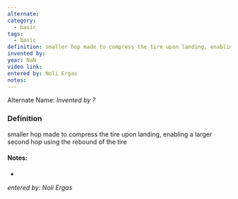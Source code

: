 ```yaml
---
alternate: 
category:
  - basic
tags:
  - basic
definition: smaller hop made to compress the tire upon landing, enabling a larger second hop using the rebound of the tire
invented by: 
year: NaN
video link: 
entered by: Noli Ergas
notes: 
---
```

Alternate Name: 
*Invented by ?*

### Definition
smaller hop made to compress the tire upon landing, enabling a larger second hop using the rebound of the tire


#### Notes:
- 
*entered by: Noli Ergas*
